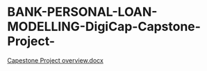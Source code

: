 # BANK-PERSONAL-LOAN-MODELLING-DigiCap-Capstone-Project-
[Capestone Project overview.docx](https://github.com/BubutorCorbanEnam/BANK-PERSONAL-LOAN-MODELLING-DigiCap-Capstone-Project-/files/11848965/Capestone.Project.overview.docx)
